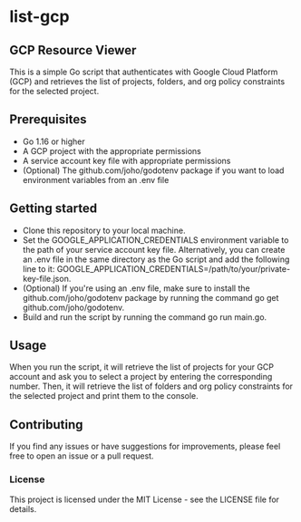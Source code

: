 # list-gcp

## GCP Resource Viewer
This is a simple Go script that authenticates with Google Cloud Platform (GCP) and retrieves the list of projects, folders, and org policy constraints for the selected project.

## Prerequisites
- Go 1.16 or higher
- A GCP project with the appropriate permissions
- A service account key file with appropriate permissions
- (Optional) The github.com/joho/godotenv package if you want to load environment variables from an .env file

## Getting started
- Clone this repository to your local machine.
- Set the GOOGLE_APPLICATION_CREDENTIALS environment variable to the path of your service account key file. Alternatively, you can create an .env file in the same directory as the Go script and add the following line to it: GOOGLE_APPLICATION_CREDENTIALS=/path/to/your/private-key-file.json.
- (Optional) If you're using an .env file, make sure to install the github.com/joho/godotenv package by running the command go get github.com/joho/godotenv.
- Build and run the script by running the command go run main.go.

## Usage
When you run the script, it will retrieve the list of projects for your GCP account and ask you to select a project by entering the corresponding number. Then, it will retrieve the list of folders and org policy constraints for the selected project and print them to the console.

## Contributing
If you find any issues or have suggestions for improvements, please feel free to open an issue or a pull request.

### License
This project is licensed under the MIT License - see the LICENSE file for details.
